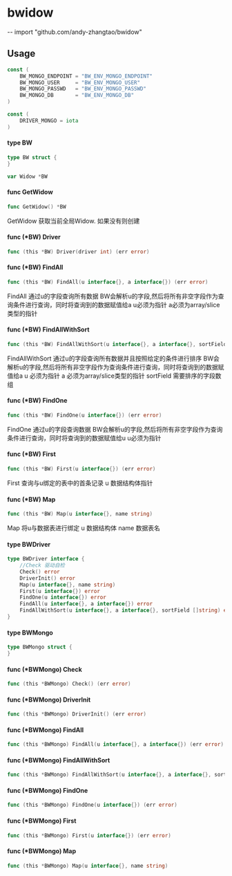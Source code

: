 # bwidow
--
    import "github.com/andy-zhangtao/bwidow"


## Usage

```go
const (
	BW_MONGO_ENDPOINT = "BW_ENV_MONGO_ENDPOINT"
	BW_MONGO_USER     = "BW_ENV_MONGO_USER"
	BW_MONGO_PASSWD   = "BW_ENV_MONGO_PASSWD"
	BW_MONGO_DB       = "BW_ENV_MONGO_DB"
)
```

```go
const (
	DRIVER_MONGO = iota
)
```

#### type BW

```go
type BW struct {
}
```


```go
var Widow *BW
```

#### func  GetWidow

```go
func GetWidow() *BW
```
GetWidow 获取当前全局Widow. 如果没有则创建

#### func (*BW) Driver

```go
func (this *BW) Driver(driver int) (err error)
```

#### func (*BW) FindAll

```go
func (this *BW) FindAll(u interface{}, a interface{}) (err error)
```
FindAll 通过u的字段查询所有数据 BW会解析u的字段,然后将所有非空字段作为查询条件进行查询，同时将查询到的数据赋值给a u必须为指针
a必须为array/slice类型的指针

#### func (*BW) FindAllWithSort

```go
func (this *BW) FindAllWithSort(u interface{}, a interface{}, sortField []string) (err error)
```
FindAllWithSort 通过u的字段查询所有数据并且按照给定的条件进行排序
BW会解析u的字段,然后将所有非空字段作为查询条件进行查询，同时将查询到的数据赋值给a u 必须为指针 a 必须为array/slice类型的指针
sortField 需要排序的字段数组

#### func (*BW) FindOne

```go
func (this *BW) FindOne(u interface{}) (err error)
```
FindOne 通过u的字段查询数据 BW会解析u的字段,然后将所有非空字段作为查询条件进行查询，同时将查询到的数据赋值给u u必须为指针

#### func (*BW) First

```go
func (this *BW) First(u interface{}) (err error)
```
First 查询与u绑定的表中的首条记录 u 数据结构体指针

#### func (*BW) Map

```go
func (this *BW) Map(u interface{}, name string)
```
Map 将u与数据表进行绑定 u 数据结构体 name 数据表名

#### type BWDriver

```go
type BWDriver interface {
	//Check 驱动自检
	Check() error
	DriverInit() error
	Map(u interface{}, name string)
	First(u interface{}) error
	FindOne(u interface{}) error
	FindAll(u interface{}, a interface{}) error
	FindAllWithSort(u interface{}, a interface{}, sortField []string) error
}
```


#### type BWMongo

```go
type BWMongo struct {
}
```


#### func (*BWMongo) Check

```go
func (this *BWMongo) Check() (err error)
```

#### func (*BWMongo) DriverInit

```go
func (this *BWMongo) DriverInit() (err error)
```

#### func (*BWMongo) FindAll

```go
func (this *BWMongo) FindAll(u interface{}, a interface{}) (err error)
```

#### func (*BWMongo) FindAllWithSort

```go
func (this *BWMongo) FindAllWithSort(u interface{}, a interface{}, sortField []string) (err error)
```

#### func (*BWMongo) FindOne

```go
func (this *BWMongo) FindOne(u interface{}) (err error)
```

#### func (*BWMongo) First

```go
func (this *BWMongo) First(u interface{}) (err error)
```

#### func (*BWMongo) Map

```go
func (this *BWMongo) Map(u interface{}, name string)
```

